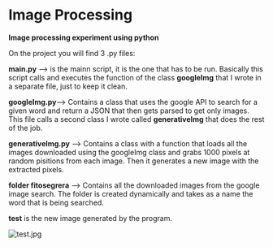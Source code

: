Image Processing
================

**Image processing experiment using python**

On the project you will find 3 .py files:

**main.py** --> is the mainn script, it is the one that has to be run. Basically this script calls and executes the function of the class **googleImg** that I wrote in a separate file, just to keep it clean.

**googleImg.py**--> Contains a class that uses the google API to search for a given word and return a JSON that then gets parsed to get only images. This file calls a second class I wrote called **generativeImg** that does the rest of the job.

**generativeImg.py** --> Contains a class with a function that loads all the images downloaded using the googleImg class and grabs 1000 pixels at random pisitions from each image. Then it generates a new image with the extracted pixels.

**folder fitosegrera** --> Contains all the downloaded images from the google image search. The folder is created dynamically and takes as a name the word that is being searched.

**test** is the new image generated by the program.

![test.jpg](/imageProcessing/test)